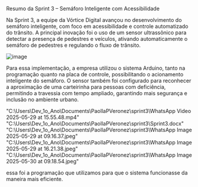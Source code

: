 Resumo da Sprint 3 – Semáforo Inteligente com Acessibilidade

Na Sprint 3, a equipe da Vórtice Digital avançou no desenvolvimento do semáforo inteligente, com foco em acessibilidade e controle automatizado do trânsito. A principal inovação foi o uso de um sensor ultrassônico para detectar a presença de pedestres e veículos, ativando automaticamente o semáforo de pedestres e regulando o fluxo de trânsito.

![image](https://github.com/user-attachments/assets/cbb586ae-d261-4a83-b7d7-504686512faf)

Para essa implementação, a empresa utilizou o sistema Arduino, tanto na programação quanto na placa de controle, possibilitando o acionamento inteligente do semáforo. O sensor também foi configurado para reconhecer a aproximação de uma carteirinha para pessoas com deficiência, permitindo a travessia com tempo ampliado, garantindo mais segurança e inclusão no ambiente urbano.

"C:\Users\Dev_1o_Ano\Documents\PaollaPVeronez\sprint3\WhatsApp Video 2025-05-29 at 15.55.48.mp4"
"C:\Users\Dev_1o_Ano\Documents\PaollaPVeronez\sprint3\Sprint3.docx"
"C:\Users\Dev_1o_Ano\Documents\PaollaPVeronez\sprint3\WhatsApp Image 2025-05-29 at 09.16.37.jpeg"
"C:\Users\Dev_1o_Ano\Documents\PaollaPVeronez\sprint3\WhatsApp Image 2025-05-29 at 16.21.38.jpeg"
"C:\Users\Dev_1o_Ano\Documents\PaollaPVeronez\sprint3\WhatsApp Image 2025-05-30 at 09.18.54.jpeg"

essa foi a programação que utilizamos para que o sistema funcionasse da maneira mais eficiente.

